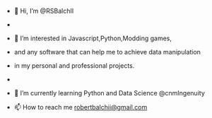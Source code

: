 - 👋 Hi, I’m @RSBalchII
- 
- 👀 I’m interested in Javascript,Python,Modding games,
- and any software that can help me to achieve data manipulation
- in my personal and professional projects.
- 
- 🌱 I’m currently learning Python and Data Science @cnmIngenuity

- 📫 How to reach me robertbalchii@gmail.com
